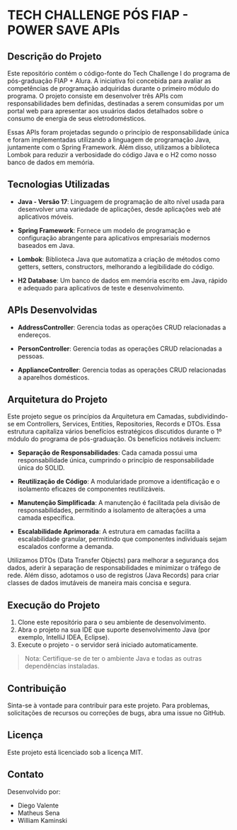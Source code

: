 # TECH CHALLENGE PÓS FIAP - POWER SAVE APIs

## Descrição do Projeto

Este repositório contém o código-fonte do Tech Challenge I do programa de pós-graduação FIAP + Alura. A iniciativa foi concebida para avaliar as competências de programação adquiridas durante o primeiro módulo do programa. O projeto consiste em desenvolver três APIs com responsabilidades bem definidas, destinadas a serem consumidas por um portal web para apresentar aos usuários dados detalhados sobre o consumo de energia de seus eletrodomésticos.

Essas APIs foram projetadas segundo o princípio de responsabilidade única e foram implementadas utilizando a linguagem de programação Java, juntamente com o Spring Framework. Além disso, utilizamos a biblioteca Lombok para reduzir a verbosidade do código Java e o H2 como nosso banco de dados em memória.

## Tecnologias Utilizadas

- **Java - Versão 17**: Linguagem de programação de alto nível usada para desenvolver uma variedade de aplicações, desde aplicações web até aplicativos móveis.

- **Spring Framework**: Fornece um modelo de programação e configuração abrangente para aplicativos empresariais modernos baseados em Java.

- **Lombok**: Biblioteca Java que automatiza a criação de métodos como getters, setters, constructors, melhorando a legibilidade do código.

- **H2 Database**: Um banco de dados em memória escrito em Java, rápido e adequado para aplicativos de teste e desenvolvimento.

## APIs Desenvolvidas

- **AddressController**: Gerencia todas as operações CRUD relacionadas a endereços.

- **PersonController**: Gerencia todas as operações CRUD relacionadas a pessoas.

- **ApplianceController**: Gerencia todas as operações CRUD relacionadas a aparelhos domésticos.

## Arquitetura do Projeto

Este projeto segue os princípios da Arquitetura em Camadas, subdividindo-se em Controllers, Services, Entities, Repositories, Records e DTOs. Essa estrutura capitaliza vários benefícios estratégicos discutidos durante o 1º módulo do programa de pós-graduação. Os benefícios notáveis incluem:

- **Separação de Responsabilidades**: Cada camada possui uma responsabilidade única, cumprindo o princípio de responsabilidade única do SOLID.

- **Reutilização de Código**: A modularidade promove a identificação e o isolamento eficazes de componentes reutilizáveis.

- **Manutenção Simplificada**: A manutenção é facilitada pela divisão de responsabilidades, permitindo a isolamento de alterações a uma camada específica.

- **Escalabilidade Aprimorada**: A estrutura em camadas facilita a escalabilidade granular, permitindo que componentes individuais sejam escalados conforme a demanda.

Utilizamos DTOs (Data Transfer Objects) para melhorar a segurança dos dados, aderir à separação de responsabilidades e minimizar o tráfego de rede. Além disso, adotamos o uso de registros (Java Records) para criar classes de dados imutáveis de maneira mais concisa e segura.

## Execução do Projeto

1. Clone este repositório para o seu ambiente de desenvolvimento.
2. Abra o projeto na sua IDE que suporte desenvolvimento Java (por exemplo, IntelliJ IDEA, Eclipse).
3. Execute o projeto - o servidor será iniciado automaticamente.
> Nota: Certifique-se de ter o ambiente Java e todas as outras dependências instaladas.

## Contribuição

Sinta-se à vontade para contribuir para este projeto. Para problemas, solicitações de recursos ou correções de bugs, abra uma issue no GitHub.

## Licença

Este projeto está licenciado sob a licença MIT.

## Contato

Desenvolvido por:

- Diego Valente
- Matheus Sena
- William Kaminski
